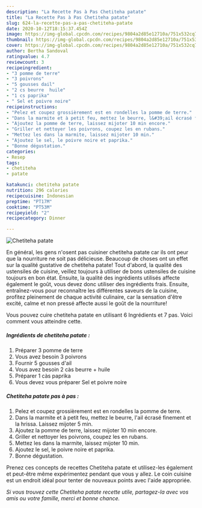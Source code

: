 ```yaml
---
description: "La Recette Pas à Pas Chetiteha patate"
title: "La Recette Pas à Pas Chetiteha patate"
slug: 624-la-recette-pas-a-pas-chetiteha-patate
date: 2020-10-12T18:15:37.454Z
image: https://img-global.cpcdn.com/recipes/9804a2d85e12710a/751x532cq70/chetiteha-patate-photo-principale-de-la-recette.jpg
thumbnail: https://img-global.cpcdn.com/recipes/9804a2d85e12710a/751x532cq70/chetiteha-patate-photo-principale-de-la-recette.jpg
cover: https://img-global.cpcdn.com/recipes/9804a2d85e12710a/751x532cq70/chetiteha-patate-photo-principale-de-la-recette.jpg
author: Bertha Sandoval
ratingvalue: 4.7
reviewcount: 3
recipeingredient:
- "3 pomme de terre"
- "3 poivrons"
- "5 gousses dail"
- "2 cs beurre  huile"
- "1 cs paprika"
- " Sel et poivre noire"
recipeinstructions:
- "Pelez et coupez grossièrement est en rondelles la pomme de terre."
- "Dans la marmite et à petit feu, mettez le beurre, l&#39;ail écrasé finement et la hrissa. Laissez mijoter 5 min."
- "Ajoutez la pomme de terre, laissez mijoter 10 min encore."
- "Griller et nettoyer les poivrons, coupez les en rubans."
- "Mettez les dans la marmite, laissez mijoter 10 min."
- "Ajoutez le sel, le poivre noire et paprika."
- "Bonne dégustation."
categories:
- Resep
tags:
- chetiteha
- patate

katakunci: chetiteha patate 
nutrition: 296 calories
recipecuisine: Indonesian
preptime: "PT17M"
cooktime: "PT53M"
recipeyield: "2"
recipecategory: Dinner

---
```



![Chetiteha patate](https://img-global.cpcdn.com/recipes/9804a2d85e12710a/751x532cq70/chetiteha-patate-photo-principale-de-la-recette.jpg)

En général, les gens n'osent pas cuisiner chetiteha patate car ils ont peur que la nourriture ne soit pas délicieuse. Beaucoup de choses ont un effet sur la qualité gustative de chetiteha patate! Tout d'abord, la qualité des ustensiles de cuisine, veillez toujours à utiliser de bons ustensiles de cuisine toujours en bon état. Ensuite, la qualité des ingrédients utilisés affecte également le goût, vous devez donc utiliser des ingrédients frais. Ensuite, entraînez-vous pour reconnaître les différentes saveurs de la cuisine, profitez pleinement de chaque activité culinaire, car la sensation d'être excité, calme et non pressé affecte aussi le goût de la nourriture!

<!--inarticleads1-->

Vous pouvez cuire chetiteha patate en utilisant 6 Ingrédients et 7 pas. Voici comment vous atteindre cette.

##### Ingrédients de chetiteha patate :

1. Préparer 3 pomme de terre
1. Vous avez besoin 3 poivrons
1. Fournir 5 gousses d&#39;ail
1. Vous avez besoin 2 càs beurre + huile
1. Préparer 1 càs paprika
1. Vous devez vous préparer  Sel et poivre noire




<!--inarticleads2-->

##### Chetiteha patate pas à pas :

1. Pelez et coupez grossièrement est en rondelles la pomme de terre.
1. Dans la marmite et à petit feu, mettez le beurre, l&#39;ail écrasé finement et la hrissa. Laissez mijoter 5 min.
1. Ajoutez la pomme de terre, laissez mijoter 10 min encore.
1. Griller et nettoyer les poivrons, coupez les en rubans.
1. Mettez les dans la marmite, laissez mijoter 10 min.
1. Ajoutez le sel, le poivre noire et paprika.
1. Bonne dégustation.




<!--inarticleads1-->

<p>
Prenez ces concepts de recettes Chetiteha patate et utilisez-les également et peut-être même expérimentez pendant que vous y allez. Le coin cuisine est un endroit idéal pour tenter de nouveaux points avec l'aide appropriée.
</p>

<p>
<i>Si vous trouvez cette Chetiteha patate recette utile, partagez-la avec vos amis ou votre famille, merci et bonne chance.</i>
</p>
